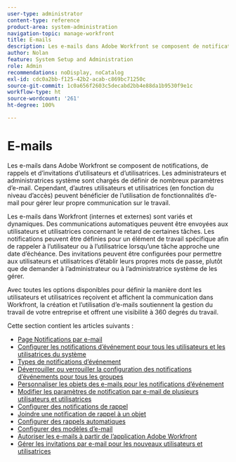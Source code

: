 ```yaml
---
user-type: administrator
content-type: reference
product-area: system-administration
navigation-topic: manage-workfront
title: E-mails
description: Les e-mails dans Adobe Workfront se composent de notifications, de rappels et d’invitations d’utilisateurs et d’utilisatrices. Les administrateurs et administratrices système sont chargés de définir de nombreux paramètres d’e-mail. Cependant, d’autres utilisateurs et utilisatrices (en fonction du niveau d’accès) peuvent bénéficier de l’utilisation de fonctionnalités d’e-mail pour gérer leur propre communication sur le travail.
author: Nolan
feature: System Setup and Administration
role: Admin
recommendations: noDisplay, noCatalog
exl-id: cdc0a2bb-f125-42b2-acab-c869bc71250c
source-git-commit: 1c0a656f2603c5decabd2bb4e88da1b9530f9e1c
workflow-type: ht
source-wordcount: '261'
ht-degree: 100%

---
```


# E-mails

Les e-mails dans Adobe Workfront se composent de notifications, de rappels et d’invitations d’utilisateurs et d’utilisatrices. Les administrateurs et administratrices système sont chargés de définir de nombreux paramètres d’e-mail. Cependant, d’autres utilisateurs et utilisatrices (en fonction du niveau d’accès) peuvent bénéficier de l’utilisation de fonctionnalités d’e-mail pour gérer leur propre communication sur le travail.

Les e-mails dans Workfront (internes et externes) sont variés et dynamiques. Des communications automatiques peuvent être envoyées aux utilisateurs et utilisatrices concernant le retard de certaines tâches. Les notifications peuvent être définies pour un élément de travail spécifique afin de rappeler à l’utilisateur ou à l’utilisatrice lorsqu’une tâche approche une date d’échéance. Des invitations peuvent être configurées pour permettre aux utilisateurs et utilisatrices d’établir leurs propres mots de passe, plutôt que de demander à l’administrateur ou à l’administratrice système de les gérer.

Avec toutes les options disponibles pour définir la manière dont les utilisateurs et utilisatrices reçoivent et affichent la communication dans Workfront, la création et l’utilisation d’e-mails soutiennent la gestion du travail de votre entreprise et offrent une visibilité à 360 degrés du travail.

Cette section contient les articles suivants :

* [Page Notifications par e-mail](../../../administration-and-setup/manage-workfront/emails/email-notifications-page.md)
* [Configurer les notifications d’événement pour tous les utilisateurs et les utilisatrices du système](../../../administration-and-setup/manage-workfront/emails/configure-event-notifications-for-everyone-in-the-system.md)
* [Types de notifications d’événement](../../../administration-and-setup/manage-workfront/emails/event-notifications-available-in-wf.md)
* [Déverrouiller ou verrouiller la configuration des notifications d’événements pour tous les groupes](../../../administration-and-setup/manage-workfront/emails/unlock-configuration-of-event-notifications-for-groups.md)
* [Personnaliser les objets des e-mails pour les notifications d’événement](../../../administration-and-setup/manage-workfront/emails/custom-email-subjects-event-notification.md)
* [Modifier les paramètres de notification par e-mail de plusieurs utilisateurs et utilisatrices](../../../administration-and-setup/manage-workfront/emails/modify-email-notification-settings-user-profiles.md)
* [Configurer des notifications de rappel](../../../administration-and-setup/manage-workfront/emails/set-up-reminder-notifications.md)
* [Joindre une notification de rappel à un objet](../../../workfront-basics/using-notifications/attach-reminder-notification-object.md)
* [Configurer des rappels automatiques](../../../administration-and-setup/manage-workfront/emails/setting-up-automatic-reminders.md)
* [Configurer des modèles d’e-mail](../../../administration-and-setup/manage-workfront/emails/configure-email-templates.md)
* [Autoriser les e-mails à partir de l’application Adobe Workfront](../../../administration-and-setup/manage-workfront/emails/allow-emails-from-wf-app.md)
* [Gérer les invitations par e-mail pour les nouveaux utilisateurs et utilisatrices](../../../administration-and-setup/manage-workfront/emails/manage-email-invitations.md)
